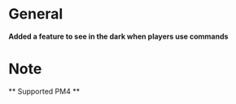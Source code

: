 # General
**Added a feature to see in the dark when players use commands**

# Note
** Supported PM4 **


